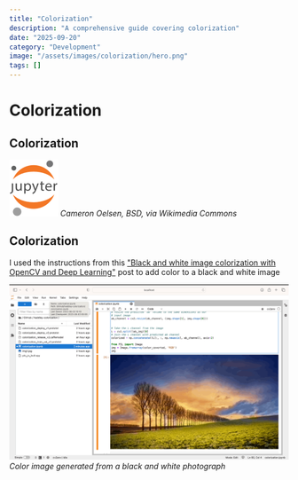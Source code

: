 ```yaml
---
title: "Colorization"
description: "A comprehensive guide covering colorization"
date: "2025-09-20"
category: "Development"
image: "/assets/images/colorization/hero.png"
tags: []
---
```


# Colorization

## Colorization

![](/assets/images/colorization/jupyter.svg)
*Cameron Oelsen, BSD, via Wikimedia Commons*


## Colorization

I used the instructions from this ["Black and white image colorization with OpenCV and Deep Learning"](https://www.geeksforgeeks.org/black-and-white-image-colorization-with-opencv-and-deep-learning/) post to add color to a black and white image

![](/assets/images/colorization/364196815-152009791251390-5668419463329752519-n-1836x1153.png)
*Color image generated from a black and white photograph*
